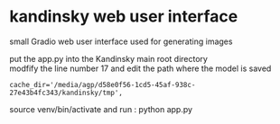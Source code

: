 # kandinsky web user interface
small Gradio web user interface used for generating images 

put the app.py into the Kandinsky main root directory  
modfify the line number 17  and edit the path where the model is saved

    cache_dir='/media/agp/d58e0f56-1cd5-45af-938c-27e43b4fc343/kandinsky/tmp', 
    
    
source venv/bin/activate
and run : python app.py 
